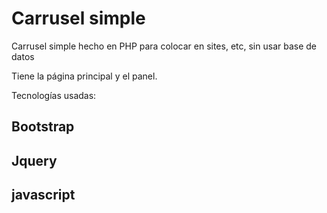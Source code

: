 # Carrusel simple

Carrusel simple hecho en PHP  para colocar en sites, etc, sin usar base de datos

Tiene la página principal y el panel.

Tecnologías usadas:
## Bootstrap
## Jquery
## javascript

